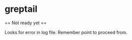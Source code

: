 greptail
========

== Not ready yet ==

Looks for error in log file. Remember point to proceed from. 
